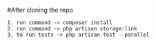 #After cloning the repo

    1. run command -> composer install
    2. run command -> php artisan storage:link
    3. to run tests -> php artisan test --parallel

